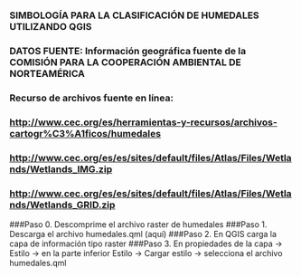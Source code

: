 ### SIMBOLOGÍA PARA LA CLASIFICACIÓN DE HUMEDALES UTILIZANDO QGIS
### DATOS FUENTE: Información geográfica fuente de la COMISIÓN PARA LA COOPERACIÓN AMBIENTAL DE NORTEAMÉRICA
### Recurso de archivos fuente en línea: 
### http://www.cec.org/es/herramientas-y-recursos/archivos-cartogr%C3%A1ficos/humedales
### http://www.cec.org/es/es/sites/default/files/Atlas/Files/Wetlands/Wetlands_IMG.zip
### http://www.cec.org/es/es/sites/default/files/Atlas/Files/Wetlands/Wetlands_GRID.zip

###Paso 0. Descomprime el archivo raster de humedales
###Paso 1. Descarga el archivo humedales.qml (aquí)
###Paso 2. En QGIS carga la capa de información tipo raster
###Paso 3. En propiedades de la capa -> Estilo -> en la parte inferior Estilo -> Cargar estilo -> selecciona el archivo humedales.qml
